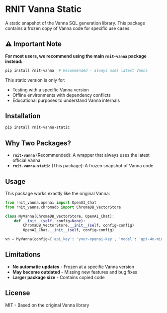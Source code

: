 # RNIT Vanna Static

A static snapshot of the Vanna SQL generation library. This package contains a frozen copy of Vanna code for specific use cases.

## ⚠️ Important Note

**For most users, we recommend using the main `rnit-vanna` package instead:**
```bash
pip install rnit-vanna  # Recommended - always uses latest Vanna
```

This static version is only for:
- Testing with a specific Vanna version
- Offline environments with dependency conflicts
- Educational purposes to understand Vanna internals

## Installation

```bash
pip install rnit-vanna-static
```

## Why Two Packages?

- **`rnit-vanna`** (Recommended): A wrapper that always uses the latest official Vanna
- **`rnit-vanna-static`** (This package): A frozen snapshot of Vanna code

## Usage

This package works exactly like the original Vanna:

```python
from rnit_vanna.openai import OpenAI_Chat
from rnit_vanna.chromadb import ChromaDB_VectorStore

class MyVanna(ChromaDB_VectorStore, OpenAI_Chat):
    def __init__(self, config=None):
        ChromaDB_VectorStore.__init__(self, config=config)
        OpenAI_Chat.__init__(self, config=config)

vn = MyVanna(config={'api_key': 'your-openai-key', 'model': 'gpt-4o-mini'})
```

## Limitations

- **No automatic updates** - Frozen at a specific Vanna version
- **May become outdated** - Missing new features and bug fixes
- **Larger package size** - Contains copied code

## License

MIT - Based on the original Vanna library